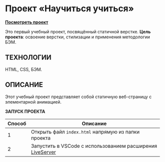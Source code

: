 # Проект «Научиться учиться»

**[Посмотреть проект](https://pr9nek.github.io/how-to-learn-plus/)**

Это первый учебный проект, посвящённый статичной верстке. **Цель проекта**: освоение верстки, стилизации и применения методологии БЭМ.

## ТЕХНОЛОГИИ

HTML, CSS, БЭМ.

## ОПИСАНИЕ

Этот учебный проект представляет собой статичную веб-страницу с элементарной анимацией.

**ЗАПУСК ПРОЕКТА**

| Способ | Описание |
| ------ | ------- |
| 1 | Открыть файл `index.html` напрямую из папки проекта |
| 2 | Запустить в VSCode с использованием расширения [LiveServer](https://marketplace.visualstudio.com/items?itemName=ritwickdey.LiveServer) |
